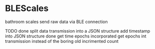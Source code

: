 # BLEScales
bathroom scales send raw data via BLE connection



TODO
done  split data transmission into a JSON structure
add timestamp into JSON structure
done  get time epochs incorporated
get epochs int transmission instead of the boring old incrimented count

